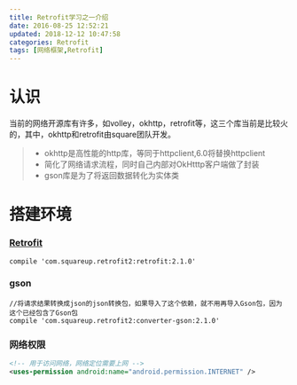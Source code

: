 ```yaml
---
title: Retrofit学习之一介绍
date: 2016-08-25 12:52:21
updated: 2018-12-12 10:47:58categories: Retrofit
tags: [网络框架,Retrofit]
---
```

# 认识
当前的网络开源库有许多，如volley，okhttp，retrofit等，这三个库当前是比较火的，其中，okhttp和retrofit由square团队开发。
>* okhttp是高性能的http库，等同于httpclient,6.0将替换httpclient
>* 简化了网络请求流程，同时自己内部对OkHtttp客户端做了封装
>* gson库是为了将返回数据转化为实体类

# 搭建环境
### [Retrofit](http://square.github.io/retrofit/)
```
compile 'com.squareup.retrofit2:retrofit:2.1.0'
```
### gson
```
//将请求结果转换成json的json转换包，如果导入了这个依赖，就不用再导入Gson包，因为这个已经包含了Gson包
compile 'com.squareup.retrofit2:converter-gson:2.1.0'
```
### 网络权限
```xml
<!-- 用于访问网络，网络定位需要上网 -->
<uses-permission android:name="android.permission.INTERNET" />
```
 